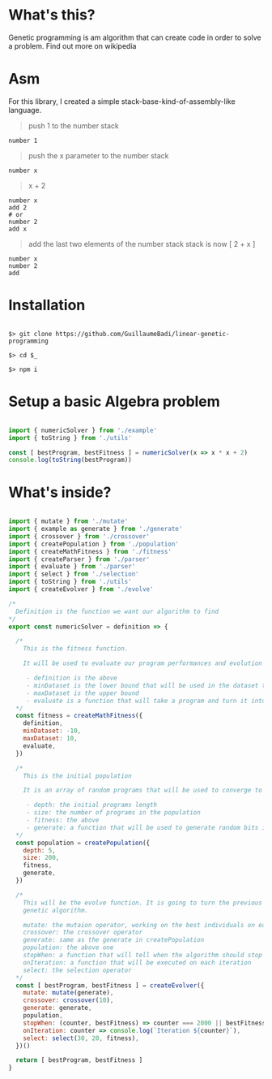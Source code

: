 
# What's this?

Genetic programming is am algorithm that can create code in order to solve a problem. Find out more on wikipedia

# Asm

For this library, I created a simple stack-base-kind-of-assembly-like language.

> push 1 to the number stack
```
number 1
```

> push the x parameter to the number stack
```
number x
```

> x + 2
```
number x
add 2
# or
number 2
add x
```

> add the last two elements of the number stack
> stack is now [ 2 + x ]
```
number x
number 2
add
```

# Installation

```

$> git clone https://github.com/GuillaumeBadi/linear-genetic-programming

$> cd $_

$> npm i

```

# Setup a basic Algebra problem

``` javascript

import { numericSolver } from './example'
import { toString } from './utils'

const [ bestProgram, bestFitness ] = numericSolver(x => x * x + 2)
console.log(toString(bestProgram))

```

# What's inside?

``` javascript

import { mutate } from './mutate'
import { example as generate } from './generate'
import { crossover } from './crossover'
import { createPopulation } from './population'
import { createMathFitness } from './fitness'
import { createParser } from './parser'
import { evaluate } from './parser'
import { select } from './selection'
import { toString } from './utils'
import { createEvolver } from './evolve'

/*
  Definition is the function we want our algorithm to find
*/
export const numericSolver = definition => {

  /*
    This is the fitness function.

    It will be used to evaluate our program performances and evolution

     - definition is the above
     - minDataset is the lower bound that will be used in the dataset to train our program
     - maxDataset is the upper bound
     - evaluate is a function that will take a program and turn it into a javascript function
  */
  const fitness = createMathFitness({
    definition,
    minDataset: -10,
    maxDataset: 10,
    evaluate,
  })

  /*
    This is the initial population

    It is an array of random programs that will be used to converge to the solution

     - depth: the initial programs length
     - size: the number of programs in the population
     - fitness: the above
     - generate: a function that will be used to generate random bits in our code
  */
  const population = createPopulation({
    depth: 5,
    size: 200,
    fitness,
    generate,
  })

  /*
    This will be the evolve function. It is going to turn the previous variables into a working 
    genetic algorithm.

    mutate: the mutaion operator, working on the best individuals on each iteration
    crossover: the crossover operator
    generate: same as the generate in createPopulation
    population: the above one
    stopWhen: a function that will tell when the algorithm should stop evolving
    onIteration: a function that will be executed on each iteration
    select: the selection operator
  */
  const [ bestProgram, bestFitness ] = createEvolver({
    mutate: mutate(generate),
    crossover: crossover(10),
    generate: generate,
    population,
    stopWhen: (counter, bestFitness) => counter === 2000 || bestFitness === 0,
    onIteration: counter => console.log(`Iteration ${counter}`),
    select: select(30, 20, fitness),
  })()

  return [ bestProgram, bestFitness ]
}

```
